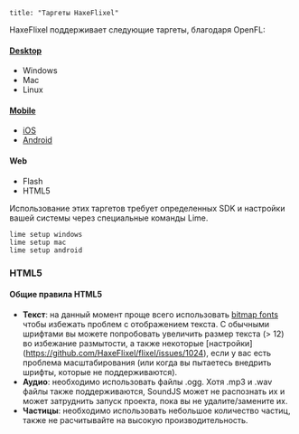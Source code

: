 ```
title: "Таргеты HaxeFlixel"
```

HaxeFlixel поддерживает следующие таргеты, благодаря OpenFL:

#### [Desktop](/documentation/desktop-targets)

- Windows
- Mac
- Linux

#### [Mobile](/documentation/mobile-targets)

- [iOS](/documentation/ios)
- [Android](/documentation/android)

#### Web

- Flash
- HTML5

Использование этих таргетов требует определенных SDK и настройки вашей системы через специальные команды Lime.

```
lime setup windows
lime setup mac
lime setup android
```

### HTML5

#### Общие правила HTML5
- **Текст**: на данный момент проще всего использовать [bitmap fonts](http://haxeflixel.com/demos/FlxBitmapTextField/) чтобы избежать проблем с отображением текста. С обычными шрифтами вы можете попробовать увеличить размер текста (> 12) во избежание размытости, а также некоторые [настройки] (https://github.com/HaxeFlixel/flixel/issues/1024), если у вас есть проблема масштабирования (или когда вы пытаетесь внедрить шрифты, которые не поддерживаются).
- **Аудио**: необходимо использовать файлы .ogg. Хотя .mp3 и .wav файлы также поддерживаются, SoundJS может не распознать их и может затруднить запуск проекта, пока вы не удалите/замените их.
- **Частицы**: необходимо использовать небольшое количество частиц, также не расчитывайте на высокую производительность.

